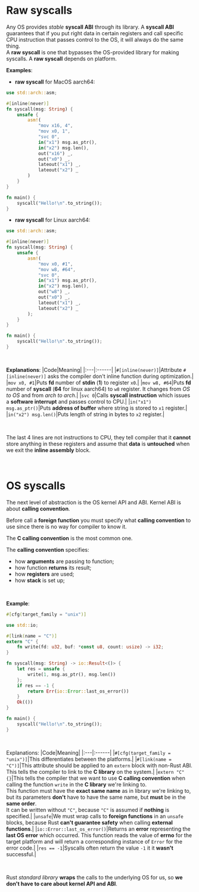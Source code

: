 # Raw syscalls
Any OS provides *stable* **syscall ABI** through its library. A **syscall ABI** guarantees that if you put right data in certain registers and call specific CPU instruction that passes control to the OS, it will always do the same thing.<br>
A **raw syscall** is one that bypasses the OS-provided library for making syscalls. A **raw syscall** depends on platform.<br>

**Examples**:
- **raw syscall** for MacOS aarch64:
```rust
use std::arch::asm;

#[inline(never)]
fn syscall(msg: String) {
    unsafe {
        asm!(
            "mov x16, 4",
            "mov x0, 1",
            "svc 0",
            in("x1") msg.as_ptr(),
            in("x2") msg.len(),
            out("x16") _,
            out("x0") _,
            lateout("x1") _,
            lateout("x2") _
        )
    }
}

fn main() {
    syscall("Hello!\n".to_string());
}
```
- **raw syscall** for Linux aarch64:
```rust
use std::arch::asm;

#[inline(never)]
fn syscall(msg: String) {
    unsafe {
        asm!(
            "mov x0, #1",
            "mov w8, #64",
            "svc 0",
            in("x1") msg.as_ptr(),
            in("x2") msg.len(),
            out("w8") _,
            out("x0") _,
            lateout("x1") _,
            lateout("x2") _
        );
    }
}

fn main() {
    syscall("Hello!\n".to_string());
}
```

<br>

**Explanations**:
|Code|Meaning|
|:---|:------|
|`#[inline(never)]`|Attribute ``#[inline(never)]`` asks the compiler don't inline function during optimization.|
|`mov x0, #1`|Puts **fd** number of **stdin** (**1**) to register `x0`.|
|`mov w8, #64`|Puts **fd** number of **syscall** (**64** for linux aarch64) to `w8` register. It changes from *OS to OS* and from *arch to arch*.|
|`svc 0`|Calls **syscall instruction** which issues a **software interrupt** and passes control to CPU.|
|`in("x1") msg.as_ptr()`|Puts **address of buffer** where string is stored to `x1` register.|
|`in("x2") msg.len()`|Puts length of string in bytes to `x2` register.|

<br>

The last 4 lines are not instructions to CPU, they tell compiler that it **cannot** store anything in these registers and assume that **data** is **untouched** when we exit the **inline assembly** block.

<br>

# OS syscalls
The next level of abstraction is the OS kernel API and ABI. Kernel ABI is about **calling convention**.<br>

Before call a **foreign function** you must specify what **calling convention** to use since there is no way for compiler to know it.<br>

The **C calling convention** is the most common one.<br>

The **calling convention** specifies:
- how **arguments** are passing to function;
- how function **returns** its result;
- how **registers** are used;
- how **stack** is set up;

<br>

**Example**:
```rust
#[cfg(target_family = "unix")]

use std::io;

#[link(name = "C")]
extern "C" {
    fn write(fd: u32, buf: *const u8, count: usize) -> i32;
}

fn syscall(msg: String) -> io::Result<()> {
    let res = unsafe {
        write(1, msg.as_ptr(), msg.len())
    };
    if res == -1 {
        return Err(io::Error::last_os_error())
    }
    Ok(())
}

fn main() {
    syscall("Hello!\n".to_string());
}
```

<br>

Explanations:
|Code|Meaning|
|:---|:------|
|`#[cfg(target_family = "unix")]`|This differentiates between the platforms.|
|`#[link(name = "C")]`|This attribute should be applied to an `extern` block with non-Rust ABI. This tells the compiler to link to the **C library** on the system.|
|`extern "C" {}`|This tells the compiler that we want to use **C calling convention** when calling the function `write` in the **C library** we're linking to.<br>This function must have the **exact same name** as in library we're linking to, but its parameters **don't** have to have the same name, but **must** be in the **same order**.<br>It can be written without `"C"`, because `"C"` is assumed if **nothing** is specified.|
|`unsafe`|We must wrap calls to **foreign functions** in an `unsafe` blocks, because Rust **can't guarantee safety** when calling **external functions**.|
|`io::Error::last_os_error()`|Returns an **error** representing the **last OS error** which occurred. This function reads the value of **errno** for the target platform and will return a corresponding instance of `Error` for the error code.|
|`res == -1`|Syscalls often return the value `-1` it it **wasn't** successful.|

<br>

Rust *standard library* **wraps** the calls to the underlying OS for us, so **we don't have to care about kernel API and ABI**.<br>